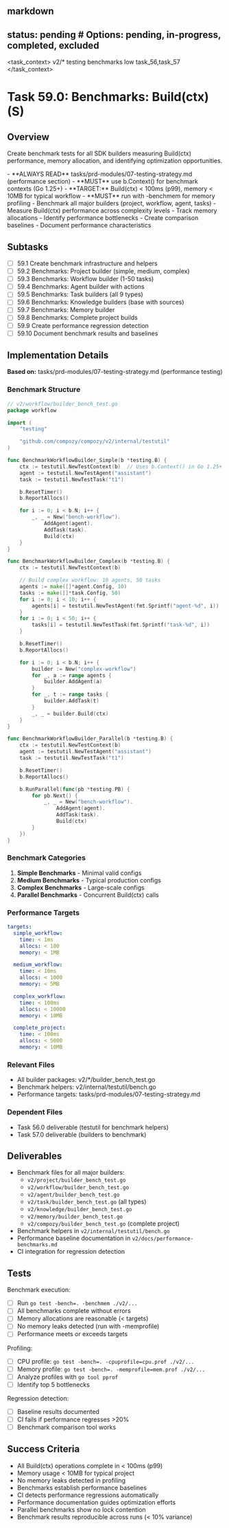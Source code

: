 ## markdown

## status: pending # Options: pending, in-progress, completed, excluded

<task_context>
<domain>v2/*</domain>
<type>testing</type>
<scope>benchmarks</scope>
<complexity>low</complexity>
<dependencies>task_56,task_57</dependencies>
</task_context>

# Task 59.0: Benchmarks: Build(ctx) (S)

## Overview

Create benchmark tests for all SDK builders measuring Build(ctx) performance, memory allocation, and identifying optimization opportunities.

<critical>
- **ALWAYS READ** tasks/prd-modules/07-testing-strategy.md (performance section)
- **MUST** use b.Context() for benchmark contexts (Go 1.25+)
- **TARGET:** Build(ctx) < 100ms (p99), memory < 10MB for typical workflow
- **MUST** run with -benchmem for memory profiling
</critical>

<requirements>
- Benchmark all major builders (project, workflow, agent, tasks)
- Measure Build(ctx) performance across complexity levels
- Track memory allocations
- Identify performance bottlenecks
- Create comparison baselines
- Document performance characteristics
</requirements>

## Subtasks

- [ ] 59.1 Create benchmark infrastructure and helpers
- [ ] 59.2 Benchmarks: Project builder (simple, medium, complex)
- [ ] 59.3 Benchmarks: Workflow builder (1-50 tasks)
- [ ] 59.4 Benchmarks: Agent builder with actions
- [ ] 59.5 Benchmarks: Task builders (all 9 types)
- [ ] 59.6 Benchmarks: Knowledge builders (base with sources)
- [ ] 59.7 Benchmarks: Memory builder
- [ ] 59.8 Benchmarks: Complete project builds
- [ ] 59.9 Create performance regression detection
- [ ] 59.10 Document benchmark results and baselines

## Implementation Details

**Based on:** tasks/prd-modules/07-testing-strategy.md (performance testing)

### Benchmark Structure

```go
// v2/workflow/builder_bench_test.go
package workflow

import (
    "testing"

    "github.com/compozy/compozy/v2/internal/testutil"
)

func BenchmarkWorkflowBuilder_Simple(b *testing.B) {
    ctx := testutil.NewTestContext(b)  // Uses b.Context() in Go 1.25+
    agent := testutil.NewTestAgent("assistant")
    task := testutil.NewTestTask("t1")

    b.ResetTimer()
    b.ReportAllocs()

    for i := 0; i < b.N; i++ {
        _, _ = New("bench-workflow").
            AddAgent(agent).
            AddTask(task).
            Build(ctx)
    }
}

func BenchmarkWorkflowBuilder_Complex(b *testing.B) {
    ctx := testutil.NewTestContext(b)

    // Build complex workflow: 10 agents, 50 tasks
    agents := make([]*agent.Config, 10)
    tasks := make([]*task.Config, 50)
    for i := 0; i < 10; i++ {
        agents[i] = testutil.NewTestAgent(fmt.Sprintf("agent-%d", i))
    }
    for i := 0; i < 50; i++ {
        tasks[i] = testutil.NewTestTask(fmt.Sprintf("task-%d", i))
    }

    b.ResetTimer()
    b.ReportAllocs()

    for i := 0; i < b.N; i++ {
        builder := New("complex-workflow")
        for _, a := range agents {
            builder.AddAgent(a)
        }
        for _, t := range tasks {
            builder.AddTask(t)
        }
        _, _ = builder.Build(ctx)
    }
}

func BenchmarkWorkflowBuilder_Parallel(b *testing.B) {
    ctx := testutil.NewTestContext(b)
    agent := testutil.NewTestAgent("assistant")
    task := testutil.NewTestTask("t1")

    b.ResetTimer()
    b.ReportAllocs()

    b.RunParallel(func(pb *testing.PB) {
        for pb.Next() {
            _, _ = New("bench-workflow").
                AddAgent(agent).
                AddTask(task).
                Build(ctx)
        }
    })
}
```

### Benchmark Categories

1. **Simple Benchmarks** - Minimal valid configs
2. **Medium Benchmarks** - Typical production configs
3. **Complex Benchmarks** - Large-scale configs
4. **Parallel Benchmarks** - Concurrent Build(ctx) calls

### Performance Targets

```yaml
targets:
  simple_workflow:
    time: < 1ms
    allocs: < 100
    memory: < 1MB

  medium_workflow:
    time: < 10ms
    allocs: < 1000
    memory: < 5MB

  complex_workflow:
    time: < 100ms
    allocs: < 10000
    memory: < 10MB

  complete_project:
    time: < 100ms
    allocs: < 5000
    memory: < 10MB
```

### Relevant Files

- All builder packages: v2/*/builder_bench_test.go
- Benchmark helpers: v2/internal/testutil/bench.go
- Performance targets: tasks/prd-modules/07-testing-strategy.md

### Dependent Files

- Task 56.0 deliverable (testutil for benchmark helpers)
- Task 57.0 deliverable (builders to benchmark)

## Deliverables

- Benchmark files for all major builders:
  - `v2/project/builder_bench_test.go`
  - `v2/workflow/builder_bench_test.go`
  - `v2/agent/builder_bench_test.go`
  - `v2/task/builder_bench_test.go` (all types)
  - `v2/knowledge/builder_bench_test.go`
  - `v2/memory/builder_bench_test.go`
  - `v2/compozy/builder_bench_test.go` (complete project)
- Benchmark helpers in `v2/internal/testutil/bench.go`
- Performance baseline documentation in `v2/docs/performance-benchmarks.md`
- CI integration for regression detection

## Tests

Benchmark execution:
- [ ] Run `go test -bench=. -benchmem ./v2/...`
- [ ] All benchmarks complete without errors
- [ ] Memory allocations are reasonable (< targets)
- [ ] No memory leaks detected (run with -memprofile)
- [ ] Performance meets or exceeds targets

Profiling:
- [ ] CPU profile: `go test -bench=. -cpuprofile=cpu.prof ./v2/...`
- [ ] Memory profile: `go test -bench=. -memprofile=mem.prof ./v2/...`
- [ ] Analyze profiles with `go tool pprof`
- [ ] Identify top 5 bottlenecks

Regression detection:
- [ ] Baseline results documented
- [ ] CI fails if performance regresses >20%
- [ ] Benchmark comparison tool works

## Success Criteria

- All Build(ctx) operations complete in < 100ms (p99)
- Memory usage < 10MB for typical project
- No memory leaks detected in profiling
- Benchmarks establish performance baselines
- CI detects performance regressions automatically
- Performance documentation guides optimization efforts
- Parallel benchmarks show no lock contention
- Benchmark results reproducible across runs (< 10% variance)
